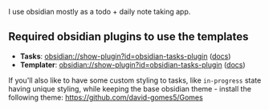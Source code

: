 I use obsidian mostly as a todo + daily note taking app.

## Required obsidian plugins to use the templates
- **Tasks**: [obsidian://show-plugin?id=obsidian-tasks-plugin](obsidian://show-plugin?id=obsidian-tasks-plugin) ([docs](https://publish.obsidian.md/tasks/Introduction))
- **Templater**: [obsidian://show-plugin?id=obsidian-tasks-plugin](obsidian://show-plugin?id=templater-obsidian) ([docs](https://silentvoid13.github.io/Templater/introduction.html))

If you'll also like to have some custom styling to tasks, like `in-progress` state having unique styling, while keeping the base obsidian theme - install the following theme: https://github.com/david-gomes5/Gomes
